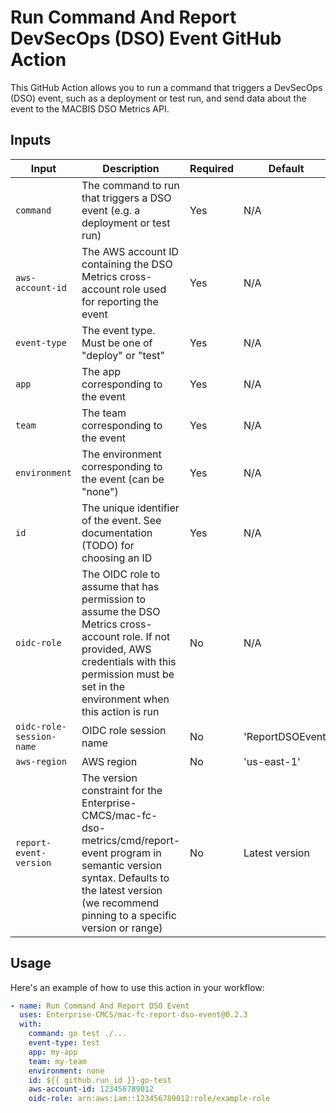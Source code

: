 # Run Command And Report DevSecOps (DSO) Event GitHub Action

This GitHub Action allows you to run a command that triggers a DevSecOps (DSO) event, such as a deployment or test run, and send data about the event to the MACBIS DSO Metrics API.

## Inputs

| Input | Description | Required | Default |
| --- | --- | --- | --- |
| `command` | The command to run that triggers a DSO event (e.g. a deployment or test run) | Yes | N/A |
| `aws-account-id` | The AWS account ID containing the DSO Metrics cross-account role used for reporting the event | Yes | N/A |
| `event-type` | The event type. Must be one of "deploy" or "test" | Yes | N/A |
| `app` | The app corresponding to the event | Yes | N/A |
| `team` | The team corresponding to the event | Yes | N/A |
| `environment` | The environment corresponding to the event (can be "none") | Yes | N/A |
| `id` | The unique identifier of the event. See documentation (TODO) for choosing an ID | Yes | N/A |
| `oidc-role` | The OIDC role to assume that has permission to assume the DSO Metrics cross-account role. If not provided, AWS credentials with this permission must be set in the environment when this action is run | No | N/A |
| `oidc-role-session-name` | OIDC role session name | No | 'ReportDSOEvent' |
| `aws-region` | AWS region | No | 'us-east-1' |
| `report-event-version` | The version constraint for the Enterprise-CMCS/mac-fc-dso-metrics/cmd/report-event program in semantic version syntax. Defaults to the latest version (we recommend pinning to a specific version or range) | No | Latest version |

## Usage

Here's an example of how to use this action in your workflow:

```yaml
- name: Run Command And Report DSO Event
  uses: Enterprise-CMCS/mac-fc-report-dso-event@0.2.3
  with:
    command: go test ./...
    event-type: test
    app: my-app
    team: my-team
    environment: none
    id: ${{ github.run_id }}-go-test
    aws-account-id: 123456789012
    oidc-role: arn:aws:iam::123456789012:role/example-role
```




